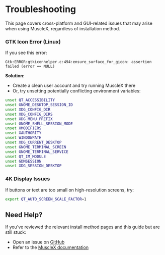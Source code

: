 # Troubleshooting

This page covers cross-platform and GUI-related issues that may arise when using MuscleX, regardless of installation method.



### GTK Icon Error (Linux)

If you see this error:

```
Gtk:ERROR:gtkiconhelper.c:494:ensure_surface_for_gicon: assertion failed (error == NULL)
```

**Solution:**

- Create a clean user account and try running MuscleX there
- Or, try unsetting potentially conflicting environment variables:

```bash
unset QT_ACCESSIBILITY
unset GNOME_DESKTOP_SESSION_ID
unset XDG_CONFIG_DIR
unset XDG_CONFIG_DIRS
unset XDG_MENU_PREFIX
unset GNOME_SHELL_SESSION_MODE
unset XMODIFIERS
unset XAUTHORITY
unset WINDOWPATH
unset XDG_CURRENT_DESKTOP
unset GNOME_TERMINAL_SCREEN
unset GNOME_TERMINAL_SERVICE
unset QT_IM_MODULE
unset GDMSESSION
unset XDG_SESSION_DESKTOP
```



### 4K Display Issues

If buttons or text are too small on high-resolution screens, try:

```bash
export QT_AUTO_SCREEN_SCALE_FACTOR=1
```



## Need Help?

If you’ve reviewed the relevant install method pages and this guide but are still stuck:

- Open an issue on [GitHub](https://github.com/biocatiit/musclex/issues)
- Refer to the [MuscleX documentation](https://musclex.readthedocs.io/)
